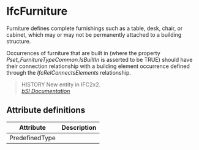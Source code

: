 IfcFurniture
============
Furniture defines complete furnishings such as a table, desk, chair, or
cabinet, which may or may not be permanently attached to a building structure.  
  
Occurrences of furniture that are built in (where the property
_Pset_FurnitureTypeCommon.IsBuiltIn_ is asserted to be TRUE) should have their
connection relationship with a building element occurrence defined through the
_IfcRelConnectsElements_ relationship.  
  
> HISTORY  New entity in IFC2x2.  
[ _bSI
Documentation_](https://standards.buildingsmart.org/IFC/DEV/IFC4_2/FINAL/HTML/schema/ifcsharedfacilitieselements/lexical/ifcfurniture.htm)


Attribute definitions
---------------------
| Attribute      | Description   |
|----------------|---------------|
| PredefinedType |               |

